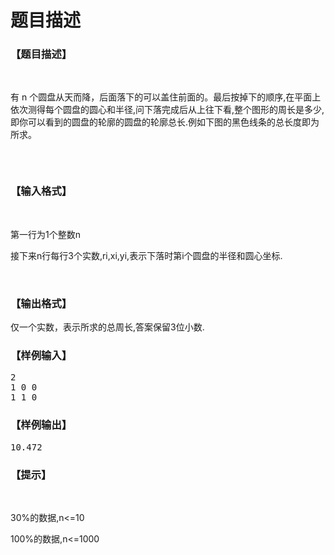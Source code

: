 # 题目描述


<h3>
【题目描述】
</h3>
<p>
<br/>
</p>
<p>
有 n 个圆盘从天而降，后面落下的可以盖住前面的。最后按掉下的顺序,在平面上依次测得每个圆盘的圆心和半径,问下落完成后从上往下看,整个图形的周长是多少,即你可以看到的圆盘的轮廓的圆盘的轮廓总长.例如下图的黑色线条的总长度即为所求。
</p>
<p>
<img src="/upload/image/20130313/20130313204501_42807.jpg" alt=""/> 
</p>
<p>
<br/>
</p>
<h3>
【输入格式】
</h3>
<p>
<br/>
</p>
<p>
第一行为1个整数n
</p>
<p>
接下来n行每行3个实数,ri,xi,yi,表示下落时第i个圆盘的半径和圆心坐标.
</p>
<p>
<br/>
</p>
<h3>
【输出格式】
</h3>
<p>
仅一个实数，表示所求的总周长,答案保留3位小数.
</p>
<h3>
【样例输入】
</h3>
<pre>2
1 0 0
1 1 0
</pre>
<h3>
【样例输出】
</h3>
<pre>10.472</pre>
<h3>
【提示】
</h3>
<p>
<br/>
</p>
<p>
30%的数据,n&lt;=10
</p>
<p>
100%的数据,n&lt;=1000
</p>
<br/>
